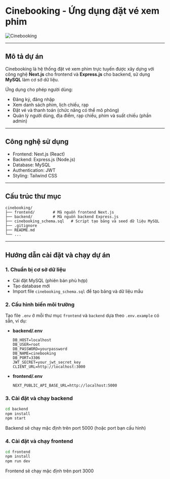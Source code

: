 # Cinebooking - Ứng dụng đặt vé xem phim

![Cinebooking](https://files.catbox.moe/uv38wo.png)

---

## Mô tả dự án

Cinebooking là hệ thống đặt vé xem phim trực tuyến được xây dựng với công nghệ **Next.js** cho frontend và **Express.js** cho backend, sử dụng **MySQL** làm cơ sở dữ liệu.

Ứng dụng cho phép người dùng:

- Đăng ký, đăng nhập
- Xem danh sách phim, lịch chiếu, rạp
- Đặt vé và thanh toán (chức năng có thể mô phỏng)
- Quản lý người dùng, địa điểm, rạp chiếu, phim và suất chiếu (phần admin)

---

## Công nghệ sử dụng

- Frontend: Next.js (React)
- Backend: Express.js (Node.js)
- Database: MySQL
- Authentication: JWT
- Styling: Tailwind CSS

---

## Cấu trúc thư mục

    cinebooking/
    ├── frontend/        # Mã nguồn frontend Next.js
    ├── backend/         # Mã nguồn backend Express.js
    ├── cinebooking_schema.sql   # Script tạo bảng và seed dữ liệu MySQL
    ├── .gitignore
    ├── README.md
    └── ...

---

## Hướng dẫn cài đặt và chạy dự án

### 1. Chuẩn bị cơ sở dữ liệu

- Cài đặt MySQL (phiên bản phù hợp)
- Tạo database mới
- Import file `cinebooking_schema.sql` để tạo bảng và dữ liệu mẫu

### 2. Cấu hình biến môi trường

Tạo file `.env` ở mỗi thư mục `frontend` và `backend` dựa theo `.env.example` có sẵn, ví dụ:

- **backend/.env**

  ```env
  DB_HOST=localhost
  DB_USER=root
  DB_PASSWORD=yourpassword
  DB_NAME=cinebooking
  DB_PORT=3306
  JWT_SECRET=your_jwt_secret_key
  CLIENT_URL=http://localhost:3000
  ```

- **frontend/.env**

  ```env
  NEXT_PUBLIC_API_BASE_URL=http://localhost:5000
  ```

### 3. Cài đặt và chạy backend

```bash
cd backend
npm install
npm start
```

Backend sẽ chạy mặc định trên port 5000 (hoặc port bạn cấu hình)

### 4. Cài đặt và chạy frontend

```bash
cd frontend
npm install
npm run dev
```

Frontend sẽ chạy mặc định trên port 3000
